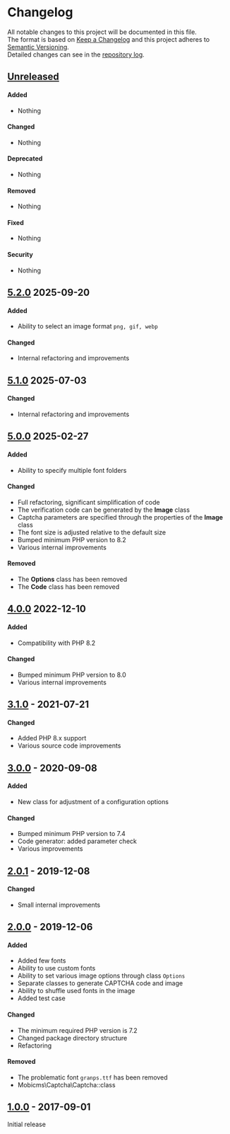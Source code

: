 # Changelog
 
All notable changes to this project will be documented in this file.  
The format is based on [Keep a Changelog](http://keepachangelog.com/en/1.0.0/)
and this project adheres to [Semantic Versioning](http://semver.org/spec/v2.0.0.html).  
Detailed changes can see in the [repository log].


## [Unreleased]

#### Added
- Nothing

#### Changed
- Nothing

#### Deprecated
- Nothing

#### Removed
- Nothing

#### Fixed
- Nothing

#### Security
- Nothing


## [5.2.0] 2025-09-20

#### Added
- Ability to select an image format `png, gif, webp`

#### Changed
- Internal refactoring and improvements


## [5.1.0] 2025-07-03

#### Changed
- Internal refactoring and improvements


## [5.0.0] 2025-02-27

#### Added
- Ability to specify multiple font folders

#### Changed
- Full refactoring, significant simplification of code
- The verification code can be generated by the **Image** class 
- Captcha parameters are specified through the properties of the **Image** class
- The font size is adjusted relative to the default size
- Bumped minimum PHP version to 8.2
- Various internal improvements

#### Removed
- The **Options** class has been removed
- The **Code** class has been removed


## [4.0.0] 2022-12-10

#### Added
- Compatibility with PHP 8.2

#### Changed
- Bumped minimum PHP version to 8.0
- Various internal improvements


## [3.1.0] - 2021-07-21

#### Changed
- Added PHP 8.x support
- Various source code improvements


## [3.0.0] - 2020-09-08

#### Added
- New class for adjustment of a configuration options
  
#### Changed
- Bumped minimum PHP version to 7.4
- Code generator: added parameter check
- Various improvements


## [2.0.1] - 2019-12-08

#### Changed
- Small internal improvements


## [2.0.0] - 2019-12-06

#### Added
- Added few fonts
- Ability to use custom fonts
- Ability to set various image options through class `Options`
- Separate classes to generate CAPTCHA code and image
- Ability to shuffle used fonts in the image
- Added test case

#### Changed
- The minimum required PHP version is 7.2
- Changed package directory structure
- Refactoring

#### Removed
- The problematic font `granps.ttf` has been removed
- Mobicms\Captcha\Captcha::class


## [1.0.0] - 2017-09-01
Initial release


[Unreleased]: https://github.com/mobicms/captcha/compare/5.0.0...HEAD
[5.2.0]: https://github.com/mobicms/captcha/compare/5.1.0...5.2.0
[5.1.0]: https://github.com/mobicms/captcha/compare/5.0.0...5.1.0
[5.0.0]: https://github.com/mobicms/captcha/compare/4.0.0...5.0.0
[4.0.0]: https://github.com/mobicms/captcha/compare/3.1.0...4.0.0
[3.1.0]: https://github.com/mobicms/captcha/compare/3.0.0...3.1.0
[3.0.0]: https://github.com/mobicms/captcha/compare/2.0.1...3.0.0
[2.0.1]: https://github.com/mobicms/captcha/compare/2.0.0...2.0.1
[2.0.0]: https://github.com/mobicms/captcha/compare/1.0.0...2.0.0
[1.0.0]: https://github.com/mobicms/captcha/releases/tag/1.0.0
[repository log]: https://github.com/mobicms/captcha/commits/
